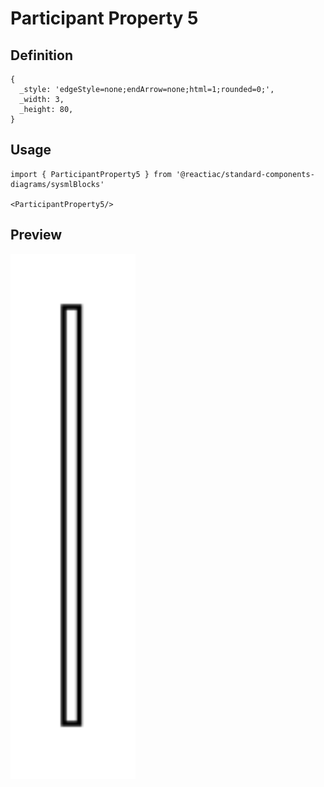 # Participant Property 5

## Definition

```
{
  _style: 'edgeStyle=none;endArrow=none;html=1;rounded=0;',
  _width: 3,
  _height: 80,
}
```

## Usage

```
import { ParticipantProperty5 } from '@reactiac/standard-components-diagrams/sysmlBlocks'

<ParticipantProperty5/>
```

## Preview

<img src="./participant-property-5.png" width="200"/>
